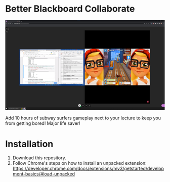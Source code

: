 # Better Blackboard Collaborate

![Image](https://github.com/Belchy06/Better-Blackboard-Collaborate/blob/master/images/image.png)

Add 10 hours of subway surfers gameplay next to your lecture to keep you from getting bored! Major life saver!

# Installation

1. Download this repository.
2. Follow Chrome's steps on how to install an unpacked extension: https://developer.chrome.com/docs/extensions/mv3/getstarted/development-basics/#load-unpacked

